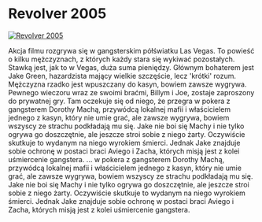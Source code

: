 Revolver 2005 
=============
[![Revolver 2005 ](http://vidos.pl/images/player.gif)](http://vidos.pl/revolver-2005)

 Akcja filmu rozgrywa się w gangsterskim półświatku Las Vegas. To powieść o kilku mężczyznach, z których każdy stara się wykiwać pozostałych. Stawką jest, jak to w Vegas, duża suma pieniędzy. Głównym bohaterem jest Jake Green, hazardzista mający wielkie szczęście, lecz 'krótki' rozum. Mężczyzna rzadko jest wpuszczany do kasyn, bowiem zawsze wygrywa. Pewnego wieczoru wraz ze swoimi braćmi, Billym i Joe, zostaje zaproszony do prywatnej gry. Tam oczekuje się od niego, że przegra w pokera z gangsterem Dorothy Machą, przywódcą lokalnej mafii i właścicielem jednego z kasyn, który nie umie grać, ale zawsze wygrywa, bowiem wszyscy ze strachu podkładają mu się. Jake nie boi się Machy i nie tylko ogrywa go doszczętnie, ale jeszcze stroi sobie z niego żarty. Oczywiście skutkuje to wydanym na niego wyrokiem śmierci. Jednak Jake znajduje sobie ochronę w postaci braci Aviego i Zacha, których misją jest z kolei uśmiercenie gangstera.  ... w pokera z gangsterem Dorothy Machą, przywódcą lokalnej mafii i właścicielem jednego z kasyn, który nie umie grać, ale zawsze wygrywa, bowiem wszyscy ze strachu podkładają mu się. Jake nie boi się Machy i nie tylko ogrywa go doszczętnie, ale jeszcze stroi sobie z niego żarty. Oczywiście skutkuje to wydanym na niego wyrokiem śmierci. Jednak Jake znajduje sobie ochronę w postaci braci Aviego i Zacha, których misją jest z kolei uśmiercenie gangstera.
